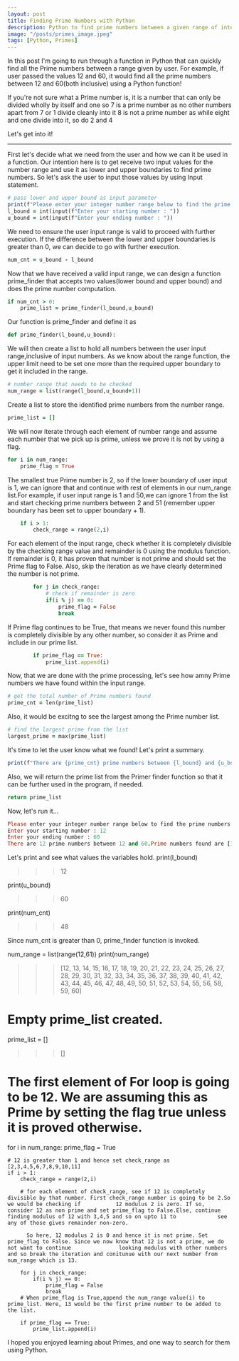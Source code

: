 ```yaml
---
layout: post
title: Finding Prime Numbers with Python
description: Python to find prime numbers between a given range of integer numbers
image: "/posts/primes_image.jpeg"
tags: [Python, Primes]
---
```


In this post I'm going to run through a function in Python that can quickly find all the Prime numbers between a range given by user.  For example, if user passed the values 12 and 60, it would find all the prime numbers between 12 and 60(both inclusive) using a Python function!

If you're not sure what a Prime number is, it is a number that can only be divided wholly by itself and one so 7 is a prime number as no other numbers apart from 7 or 1 divide cleanly into it 8 is not a prime number as while eight and one divide into it, so do 2 and 4

Let's get into it!

---

First let's decide what we need from the user and how we can it be used in a function. Our intention here is to get receive two input values for the number range and use it as lower and upper boundaries to find prime numbers. So let's ask the user to input those values by using Input statement. 

```ruby
# pass lower and upper bound as input parameter
print(f"Please enter your integer number range below to find the prime numbers in between.")
l_bound = int(input(f"Enter your starting number : "))
u_bound = int(input(f"Enter your ending number : "))
```
We need to ensure the user input range is valid to proceed with further execution. If the difference between the lower and upper boundaries is greater than 0, we can decide to go with further execution.

```ruby
num_cnt = u_bound - l_bound
```

Now that we have received a valid input range, we can design a function prime_finder that accepts two values(lower bound and upper bound) and does the prime number computation.

```ruby
if num_cnt > 0:
    prime_list = prime_finder(l_bound,u_bound)
```

Our function is prime_finder and define it as

```ruby
def prime_finder(l_bound,u_bound):
```

We will then create a list to hold all numbers between the user input range,inclusive of input numbers. As we know about the range function, the upper limit need to be set one more than the required upper boundary to get it included in the range.

```ruby
# number range that needs to be checked
num_range = list(range(l_bound,u_bound+1))
```
Create a list to store the identified prime numbers from the number range.

```ruby
prime_list = []
```
We will now iterate through each element of number range and assume each number that we pick up is prime, unless we prove it is not by using a flag.

```ruby
for i in num_range:
    prime_flag = True
```
        
The smallest true Prime number is 2, so if the lower boundary of user input is 1, we can ignore that and continue with rest of elements in our num_range list.For example, if user input range is 1 and 50,we can ignore 1 from the list and start checking prime numbers between 2 and 51 (remember upper boundary has been set to upper boundary + 1).

```ruby
    if i > 1: 
        check_range = range(2,i)
```
For each element of the input range, check whether it is completely divisible by the checking range value and remainder is 0 using the modulus function. If remainder is 0, it has proven that number is not prime and should set the Prime flag to False. Also, skip the iteration as we have clearly determined the number is not prime.

```ruby
        for j in check_range:
            # check if remainder is zero                    
            if(i % j) == 0:
                prime_flag = False
                break
```
If Prime flag continues to be True, that means we never found this number is completely divisible by any other number, so consider it as Prime and include in our prime list.

```ruby
        if prime_flag == True:
            prime_list.append(i)
```

Now, that we are done with the prime processing, let's see how amny Prime numbers we have found within the input range.

```ruby
# get the total number of Prime numbers found
prime_cnt = len(prime_list)
```
Also, it would be excitng to see the largest among the Prime number list.

```ruby
# find the largest prime from the list
largest_prime = max(prime_list)    
```
It's time to let the user know what we found! Let's print a summary.
```ruby
print(f"There are {prime_cnt} prime numbers between {l_bound} and {u_bound}.Prime numbers found are {prime_list}. The largest prime number found is {largest_prime}.")
```
Also, we will return the prime list from the Primer finder function so that it can be further used in the program, if needed.
```ruby
return prime_list
```


Now, let's run it...

```ruby
Please enter your integer number range below to find the prime numbers in between.
Enter your starting number : 12
Enter your ending number : 60
There are 12 prime numbers between 12 and 60.Prime numbers found are [13, 17, 19, 23, 29, 31, 37, 41, 43, 47, 53, 59]. The largest prime number found is 59.
```

Let's print and see what values the variables hold.
print(l_bound)
>>> 12

print(u_bound)
>>> 60

print(num_cnt)
>>> 48

Since num_cnt is greater than 0, prime_finder function is invoked. 

num_range = list(range(12,61))
print(num_range)
>>> [12, 13, 14, 15, 16, 17, 18, 19, 20, 21, 22, 23, 24, 25, 26, 27, 28, 29, 30, 31, 32, 33, 34, 35, 36, 37, 38, 39, 40, 41, 42, 43, 44, 45, 46, 47, 48, 49, 50, 51, 52, 53, 54, 55, 56, 58, 59, 60]

# Empty prime_list created.
prime_list = []
>>> []

# The first element of For loop is going to be 12. We are assuming this as Prime by setting the flag true unless it is proved otherwise.
for i in num_range:
    prime_flag = True

    # 12 is greater than 1 and hence set check_range as [2,3,4,5,6,7,8,9,10,11]
    if i > 1: 
        check_range = range(2,i)

        # for each element of check_range, see if 12 is completely divisible by that number. First check_range number is going to be 2.So we would be checking if           12 modulus 2 is zero. If so, consider 12 as non prime and set prime_flag to False.Else, continue finding modulus of 12 with 3,4,5 and so on upto 11 to             see any of those gives remainder non-zero. 
            
          So here, 12 modulus 2 is 0 and hence it is not prime. Set prime_flag to False. Since we now know that 12 is not a prime, we do not want to continue               looking modulus with other numbers and so break the iteration and conitunue with our next number from num_range which is 13.
        
        for j in check_range:
            if(i % j) == 0:
                prime_flag = False
                break
        # When prime_flag is True,append the num_range value(i) to prime_list. Here, 13 would be the first prime number to be added to the list.
        
        if prime_flag == True:
            prime_list.append(i)
    
            
I hoped you enjoyed learning about Primes, and one way to search for them using Python.